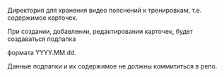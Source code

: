 Директория для хранения видео пояснений к тренировкам, т.е. содержимое карточек.

При создании, добавлении, редактировании карточек, будет создаваться подпапка 

формата YYYY.MM.dd. 

Данные подпапки и их содержимое не должны коммититься в репо. 